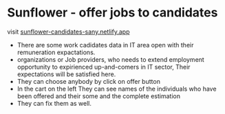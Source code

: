 Sunflower - offer jobs to candidates
====================================

visit [sunflower-candidates-sany.netlify.app](https://sunflower-candidates-sany.netlify.app/ "visit site")

* There are some work cadidates data in IT area open with their remuneration expactations.
* organizations or Job providers, who needs to extend employment opportunity to expirienced up-and-comers in IT sector, Their expectations will be satisfied here.
* They can choose anybody by click on offer button
* In the cart on the left They can see names of the individuals who have been offered and their some and the complete estimation
* They can fix them as well.